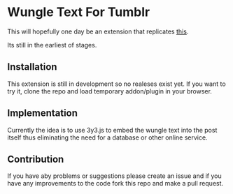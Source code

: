 # Wungle Text For Tumblr

This will hopefully one day be an extension that replicates [this](https://www.tumblr.com/lukadjo/760531708515909632/someone-should-make-this-real-just-figure-out-a).

Its still in the earliest of stages.

## Installation

This extension is still in development so no realeses exist yet. If you want to try it, clone the repo and load temporary addon/plugin in your browser.

## Implementation

Currently the idea is to use 3y3.js to embed the wungle text into the post itself thus eliminating the need for a database or other online service.

## Contribution

If you have aby problems or suggestions please create an issue and if you have any improvements to the code fork this repo and make a pull request.

